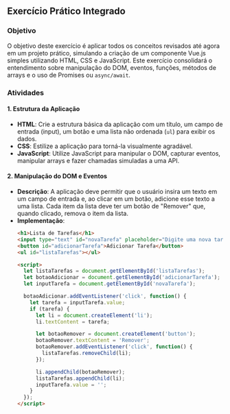 ## Exercício Prático Integrado

### Objetivo
O objetivo deste exercício é aplicar todos os conceitos revisados até agora em um projeto prático, simulando a criação de um componente Vue.js simples utilizando HTML, CSS e JavaScript. Este exercício consolidará o entendimento sobre manipulação do DOM, eventos, funções, métodos de arrays e o uso de Promises ou `async/await`.

### Atividades

#### 1. Estrutura da Aplicação
- **HTML**: Crie a estrutura básica da aplicação com um título, um campo de entrada (input), um botão e uma lista não ordenada (`ul`) para exibir os dados.
- **CSS**: Estilize a aplicação para torná-la visualmente agradável.
- **JavaScript**: Utilize JavaScript para manipular o DOM, capturar eventos, manipular arrays e fazer chamadas simuladas a uma API.

#### 2. Manipulação do DOM e Eventos
- **Descrição**: A aplicação deve permitir que o usuário insira um texto em um campo de entrada e, ao clicar em um botão, adicione esse texto a uma lista. Cada item da lista deve ter um botão de "Remover" que, quando clicado, remova o item da lista.
- **Implementação**:
  ```html
  <h1>Lista de Tarefas</h1>
  <input type="text" id="novaTarefa" placeholder="Digite uma nova tarefa">
  <button id="adicionarTarefa">Adicionar Tarefa</button>
  <ul id="listaTarefas"></ul>

  <script>
    let listaTarefas = document.getElementById('listaTarefas');
    let botaoAdicionar = document.getElementById('adicionarTarefa');
    let inputTarefa = document.getElementById('novaTarefa');

    botaoAdicionar.addEventListener('click', function() {
      let tarefa = inputTarefa.value;
      if (tarefa) {
        let li = document.createElement('li');
        li.textContent = tarefa;

        let botaoRemover = document.createElement('button');
        botaoRemover.textContent = 'Remover';
        botaoRemover.addEventListener('click', function() {
          listaTarefas.removeChild(li);
        });

        li.appendChild(botaoRemover);
        listaTarefas.appendChild(li);
        inputTarefa.value = '';
      }
    });
  </script>
